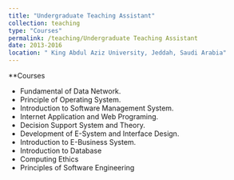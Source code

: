 ```yaml
---
title: "Undergraduate Teaching Assistant"
collection: teaching
type: "Courses"
permalink: /teaching/Undergraduate Teaching Assistant
date: 2013-2016
location: " King Abdul Aziz University, Jeddah, Saudi Arabia"
---
```


**Courses
- Fundamental of Data Network.
- Principle of Operating System.
- Introduction to Software Management System.
- Internet Application and Web Programing.
- Decision Support System and Theory.
- Development of E-System and Interface Design.
- Introduction to E-Business System.
- Introduction to Database
- Computing Ethics
- Principles of Software Engineering
